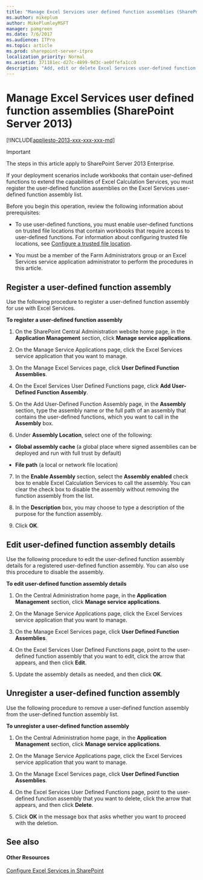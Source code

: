 ```yaml
---
title: "Manage Excel Services user defined function assemblies (SharePoint Server 2013)"
ms.author: mikeplum
author: MikePlumleyMSFT
manager: pamgreen
ms.date: 7/6/2017
ms.audience: ITPro
ms.topic: article
ms.prod: sharepoint-server-itpro
localization_priority: Normal
ms.assetid: 371181ec-d27c-4899-9d3c-ae0ffefa1cc0
description: "Add, edit or delete Excel Services user-defined function assemblies in SharePoint Server."
---
```


# Manage Excel Services user defined function assemblies (SharePoint Server 2013)

[!INCLUDE[appliesto-2013-xxx-xxx-xxx-md](../includes/appliesto-2013-xxx-xxx-xxx-md.md)] 
  
> [!IMPORTANT]
> The steps in this article apply to SharePoint Server 2013 Enterprise. 
  
If your deployment scenarios include workbooks that contain user-defined functions to extend the capabilities of Excel Calculation Services, you must register the user-defined function assemblies on the Excel Services user-defined function assembly list.
  
Before you begin this operation, review the following information about prerequisites:
  
- To use user-defined functions, you must enable user-defined functions on trusted file locations that contain workbooks that require access to user-defined functions. For information about configuring trusted file locations, see [Configure a trusted file location](manage-excel-services-trusted-file-locations.md#proc2).
    
- You must be a member of the Farm Administrators group or an Excel Services service application administrator to perform the procedures in this article.
    
    
## Register a user-defined function assembly
<a name="proc1"> </a>

Use the following procedure to register a user-defined function assembly for use with Excel Services.
  
 **To register a user-defined function assembly**
  
1. On the SharePoint Central Administration website home page, in the **Application Management** section, click **Manage service applications**.
    
2. On the Manage Service Applications page, click the Excel Services service application that you want to manage.
    
3. On the Manage Excel Services page, click **User Defined Function Assemblies**.
    
4. On the Excel Services User Defined Functions page, click **Add User-Defined Function Assembly**.
    
5. On the Add User-Defined Function Assembly page, in the **Assembly** section, type the assembly name or the full path of an assembly that contains the user-defined functions, which you want to call in the **Assembly** box. 
    
6. Under **Assembly Location**, select one of the following:
    
  - **Global assembly cache** (a global place where signed assemblies can be deployed and run with full trust by default) 
    
  - **File path** (a local or network file location) 
    
7. In the **Enable Assembly** section, select the **Assembly enabled** check box to enable Excel Calculation Services to call the assembly. You can clear the check box to disable the assembly without removing the function assembly from the list. 
    
8. In the **Description** box, you may choose to type a description of the purpose for the function assembly. 
    
9. Click **OK**.
    
## Edit user-defined function assembly details
<a name="proc2"> </a>

Use the following procedure to edit the user-defined function assembly details for a registered user-defined function assembly. You can also use this procedure to disable the assembly.
  
 **To edit user-defined function assembly details**
  
1. On the Central Administration home page, in the **Application Management** section, click **Manage service applications**.
    
2. On the Manage Service Applications page, click the Excel Services service application that you want to manage.
    
3. On the Manage Excel Services page, click **User Defined Function Assemblies**.
    
4. On the Excel Services User Defined Functions page, point to the user-defined function assembly that you want to edit, click the arrow that appears, and then click **Edit**.
    
5. Update the assembly details as needed, and then click **OK**.
    
## Unregister a user-defined function assembly
<a name="proc3"> </a>

Use the following procedure to remove a user-defined function assembly from the user-defined function assembly list.
  
 **To unregister a user-defined function assembly**
  
1. On the Central Administration home page, in the **Application Management** section, click **Manage service applications**.
    
2. On the Manage Service Applications page, click the Excel Services service application that you want to manage.
    
3. On the Manage Excel Services page, click **User Defined Function Assemblies**.
    
4. On the Excel Services User Defined Functions page, point to the user-defined function assembly that you want to delete, click the arrow that appears, and then click **Delete**.
    
5. Click **OK** in the message box that asks whether you want to proceed with the deletion. 
    
## See also
<a name="proc3"> </a>

#### Other Resources

[Configure Excel Services in SharePoint](http://technet.microsoft.com/library/9cb81758-9d0b-4970-9ca0-a75eedf6093b.aspx)

